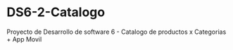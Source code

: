 # DS6-2-Catalogo
Proyecto de Desarrollo de software 6 - Catalogo de productos x Categorias + App Movil
